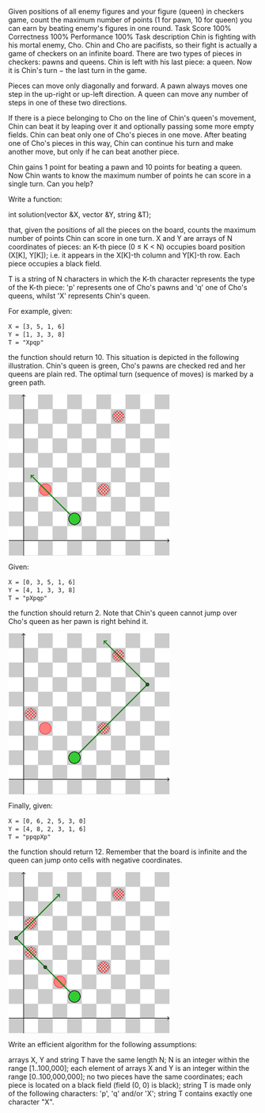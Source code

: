 Given positions of all enemy figures and your figure (queen) in checkers game, count the maximum number of points (1 for pawn, 10 for queen) you can earn by beating enemy's figures in one round.
Task Score
100%
Correctness
100%
Performance
100%
Task description
Chin is fighting with his mortal enemy, Cho. Chin and Cho are pacifists, so their fight is actually a game of checkers on an infinite board. There are two types of pieces in checkers: pawns and queens. Chin is left with his last piece: a queen. Now it is Chin's turn − the last turn in the game.

Pieces can move only diagonally and forward. A pawn always moves one step in the up-right or up-left direction. A queen can move any number of steps in one of these two directions.

If there is a piece belonging to Cho on the line of Chin's queen's movement, Chin can beat it by leaping over it and optionally passing some more empty fields. Chin can beat only one of Cho's pieces in one move. After beating one of Cho's pieces in this way, Chin can continue his turn and make another move, but only if he can beat another piece.

Chin gains 1 point for beating a pawn and 10 points for beating a queen. Now Chin wants to know the maximum number of points he can score in a single turn. Can you help?

Write a function:

int solution(vector<int> &X, vector<int> &Y, string &T);

that, given the positions of all the pieces on the board, counts the maximum number of points Chin can score in one turn. X and Y are arrays of N coordinates of pieces: an K-th piece (0 ≤ K < N) occupies board position (X[K], Y[K]); i.e. it appears in the X[K]-th column and Y[K]-th row. Each piece occupies a black field.

T is a string of N characters in which the K-th character represents the type of the K-th piece: 'p' represents one of Cho's pawns and 'q' one of Cho's queens, whilst 'X' represents Chin's queen.

For example, given:

    X = [3, 5, 1, 6]
    Y = [1, 3, 3, 8]
    T = "Xpqp"
the function should return 10. This situation is depicted in the following illustration. Chin's queen is green, Cho's pawns are checked red and her queens are plain red. The optimal turn (sequence of moves) is marked by a green path.

<img src="e1.png" align="center" />

Given:

    X = [0, 3, 5, 1, 6]
    Y = [4, 1, 3, 3, 8]
    T = "pXpqp"
the function should return 2. Note that Chin's queen cannot jump over Cho's queen as her pawn is right behind it.

<img src="e2.png" align="center" />

Finally, given:

    X = [0, 6, 2, 5, 3, 0]
    Y = [4, 8, 2, 3, 1, 6]
    T = "ppqpXp"
the function should return 12. Remember that the board is infinite and the queen can jump onto cells with negative coordinates.
  
  <img src="e3.png" align="center" />



Write an efficient algorithm for the following assumptions:

arrays X, Y and string T have the same length N;
N is an integer within the range [1..100,000];
each element of arrays X and Y is an integer within the range [0..100,000,000];
no two pieces have the same coordinates;
each piece is located on a black field (field (0, 0) is black);
string T is made only of the following characters: 'p', 'q' and/or 'X';
string T contains exactly one character "X".
